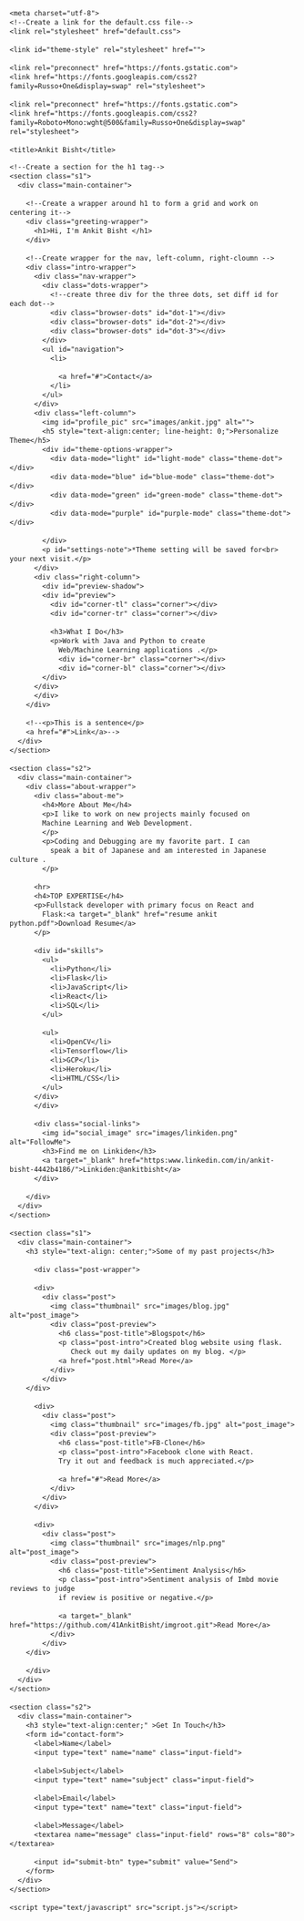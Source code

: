 <!DOCTYPE html>
<html lang="en" dir="ltr">
  <head>

    <meta charset="utf-8">
    <!--Create a link for the default.css file-->
    <link rel="stylesheet" href="default.css">

    <link id="theme-style" rel="stylesheet" href="">

    <link rel="preconnect" href="https://fonts.gstatic.com">
    <link href="https://fonts.googleapis.com/css2?family=Russo+One&display=swap" rel="stylesheet">

    <link rel="preconnect" href="https://fonts.gstatic.com">
    <link href="https://fonts.googleapis.com/css2?family=Roboto+Mono:wght@500&family=Russo+One&display=swap" rel="stylesheet">

    <title>Ankit Bisht</title>
  </head>
  <body>

    <!--Create a section for the h1 tag-->
    <section class="s1">
      <div class="main-container">

        <!--Create a wrapper around h1 to form a grid and work on centering it-->
        <div class="greeting-wrapper">
          <h1>Hi, I'm Ankit Bisht </h1>
        </div>

        <!--Create wrapper for the nav, left-column, right-cloumn -->
        <div class="intro-wrapper">
          <div class="nav-wrapper">
            <div class="dots-wrapper">
              <!--create three div for the three dots, set diff id for each dot-->
              <div class="browser-dots" id="dot-1"></div>
              <div class="browser-dots" id="dot-2"></div>
              <div class="browser-dots" id="dot-3"></div>
            </div>
            <ul id="navigation">
              <li>

                <a href="#">Contact</a>
              </li>
            </ul>
          </div>
          <div class="left-column">
            <img id="profile_pic" src="images/ankit.jpg" alt="">
            <h5 style="text-align:center; line-height: 0;">Personalize Theme</h5>
            <div id="theme-options-wrapper">
              <div data-mode="light" id="light-mode" class="theme-dot"></div>
              <div data-mode="blue" id="blue-mode" class="theme-dot"></div>
              <div data-mode="green" id="green-mode" class="theme-dot"></div>
              <div data-mode="purple" id="purple-mode" class="theme-dot"></div>

            </div>
            <p id="settings-note">*Theme setting will be saved for<br> your next visit.</p>
          </div>
          <div class="right-column">
            <div id="preview-shadow">
            <div id="preview">
              <div id="corner-tl" class="corner"></div>
              <div id="corner-tr" class="corner"></div>

              <h3>What I Do</h3>
              <p>Work with Java and Python to create
                Web/Machine Learning applications .</p>
                <div id="corner-br" class="corner"></div>
                <div id="corner-bl" class="corner"></div>
            </div>
          </div>
          </div>
        </div>

        <!--<p>This is a sentence</p>
        <a href="#">Link</a>-->
      </div>
    </section>

    <section class="s2">
      <div class="main-container">
        <div class="about-wrapper">
          <div class="about-me">
            <h4>More About Me</h4>
            <p>I like to work on new projects mainly focused on
            Machine Learning and Web Development.
            </p>
            <p>Coding and Debugging are my favorite part. I can
              speak a bit of Japanese and am interested in Japanese culture .
            </p>

          <hr>
          <h4>TOP EXPERTISE</h4>
          <p>Fullstack developer with primary focus on React and
            Flask:<a target="_blank" href="resume ankit python.pdf">Download Resume</a>
          </p>

          <div id="skills">
            <ul>
              <li>Python</li>
              <li>Flask</li>
              <li>JavaScript</li>
              <li>React</li>
              <li>SQL</li>
            </ul>

            <ul>
              <li>OpenCV</li>
              <li>Tensorflow</li>
              <li>GCP</li>
              <li>Heroku</li>
              <li>HTML/CSS</li>
            </ul>
          </div>
          </div>

          <div class="social-links">
            <img id="social_image" src="images/linkiden.png" alt="FollowMe">
            <h3>Find me on Linkiden</h3>
            <a target="_blank" href="https:www.linkedin.com/in/ankit-bisht-4442b4186/">Linkiden:@ankitbisht</a>
          </div>

        </div>
      </div>
    </section>

    <section class="s1">
      <div class="main-container">
        <h3 style="text-align: center;">Some of my past projects</h3>

          <div class="post-wrapper">

          <div>
            <div class="post">
              <img class="thumbnail" src="images/blog.jpg" alt="post_image">
              <div class="post-preview">
                <h6 class="post-title">Blogspot</h6>
                <p class="post-intro">Created blog website using flask.
                   Check out my daily updates on my blog. </p>
                <a href="post.html">Read More</a>
              </div>
            </div>
        </div>

          <div>
            <div class="post">
              <img class="thumbnail" src="images/fb.jpg" alt="post_image">
              <div class="post-preview">
                <h6 class="post-title">FB-Clone</h6>
                <p class="post-intro">Facebook clone with React.
                Try it out and feedback is much appreciated.</p>

                <a href="#">Read More</a>
              </div>
            </div>
          </div>

          <div>
            <div class="post">
              <img class="thumbnail" src="images/nlp.png" alt="post_image">
              <div class="post-preview">
                <h6 class="post-title">Sentiment Analysis</h6>
                <p class="post-intro">Sentiment analysis of Imbd movie reviews to judge
                if review is positive or negative.</p>

                <a target="_blank" href="https://github.com/41AnkitBisht/imgroot.git">Read More</a>
              </div>
            </div>
        </div>

        </div>
      </div>
    </section>

    <section class="s2">
      <div class="main-container">
        <h3 style="text-align:center;" >Get In Touch</h3>
        <form id="contact-form">
          <label>Name</label>
          <input type="text" name="name" class="input-field">

          <label>Subject</label>
          <input type="text" name="subject" class="input-field">

          <label>Email</label>
          <input type="text" name="text" class="input-field">

          <label>Message</label>
          <textarea name="message" class="input-field" rows="8" cols="80"></textarea>

          <input id="submit-btn" type="submit" value="Send">
        </form>
      </div>
    </section>

    <script type="text/javascript" src="script.js"></script>

  </body>
</html>
